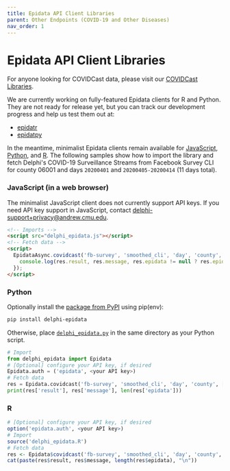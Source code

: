 ```yaml
---
title: Epidata API Client Libraries
parent: Other Endpoints (COVID-19 and Other Diseases)
nav_order: 1
---
```


# Epidata API Client Libraries

For anyone looking for COVIDCast data, please visit our [COVIDCast Libraries](covidcast_clients.md).

We are currently working on fully-featured Epidata clients for R and Python. They are not ready
for release yet, but you can track our development progress and help us test them out at:

* [epidatr](https://github.com/cmu-delphi/epidatr)
* [epidatpy](https://github.com/cmu-delphi/epidatpy)

In the meantime, minimalist Epidata clients remain available for
[JavaScript](https://github.com/cmu-delphi/delphi-epidata/blob/master/src/client/delphi_epidata.js),
[Python](https://github.com/cmu-delphi/delphi-epidata/blob/master/src/client/delphi_epidata.py),
and
[R](https://github.com/cmu-delphi/delphi-epidata/blob/master/src/client/delphi_epidata.R).
The following samples show how to import the library and fetch Delphi's COVID-19
Surveillance Streams from Facebook Survey CLI for county 06001 and days
`20200401` and `20200405-20200414` (11 days total).

### JavaScript (in a web browser)

The minimalist JavaScript client does not currently support API keys. If you need API key support in JavaScript, contact delphi-support+privacy@andrew.cmu.edu.

````html
<!-- Imports -->
<script src="delphi_epidata.js"></script>
<!-- Fetch data -->
<script>
  EpidataAsync.covidcast('fb-survey', 'smoothed_cli', 'day', 'county', [20200401, EpidataAsync.range(20200405, 20200414)], '06001').then((res) => {
    console.log(res.result, res.message, res.epidata != null ? res.epidata.length : 0);
  });
</script>
````

### Python


Optionally install the [package from PyPI](https://pypi.org/project/delphi-epidata/) using pip(env):
````bash
pip install delphi-epidata
````

Otherwise, place
[`delphi_epidata.py`](https://github.com/cmu-delphi/delphi-epidata/blob/master/src/client/delphi_epidata.py)
in the same directory as your Python script.

````python
# Import
from delphi_epidata import Epidata
# [Optional] configure your API key, if desired
Epidata.auth = ('epidata', <your API key>)
# Fetch data
res = Epidata.covidcast('fb-survey', 'smoothed_cli', 'day', 'county', [20200401, Epidata.range(20200405, 20200414)], '06001')
print(res['result'], res['message'], len(res['epidata']))
````

### R


````R
# [Optional] configure your API key, if desired
option('epidata.auth', <your API key>)
# Import
source('delphi_epidata.R')
# Fetch data
res <- Epidata$covidcast('fb-survey', 'smoothed_cli', 'day', 'county', list(20200401, Epidata$range(20200405, 20200414)), '06001')
cat(paste(res$result, res$message, length(res$epidata), "\n"))
````
